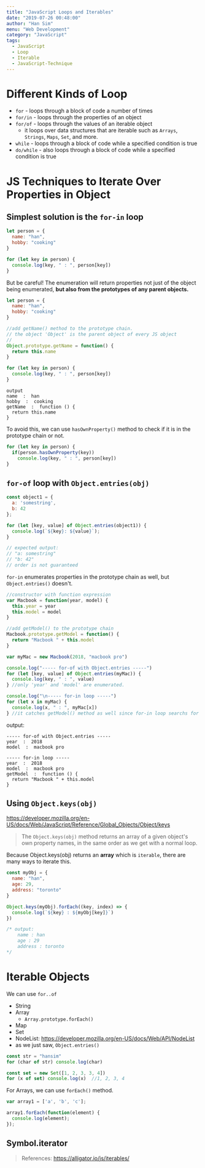 ```yaml
---
title: "JavaScript Loops and Iterables"
date: "2019-07-26 00:48:00"
author: "Han Sim"
menu: "Web Development"
category: "JavaScript"
tags:
  - JavaScript
  - Loop
  - Iterable
  - JavaScript-Technique
---
```


# Different Kinds of Loop

- `for` - loops through a block of code a number of times
- `for/in` - loops through the properties of an object
- `for/of` - loops through the values of an iterable object
  - it loops over data structures that are iterable such as `Arrays`, `Strings`, `Maps`, `Set`, and more.
- `while` - loops through a block of code while a specified condition is true
- `do/while` - also loops through a block of code while a specified condition is true

# JS Techniques to Iterate Over Properties in Object

## Simplest solution is the `for-in` loop

```JavaScript
let person = {
  name: "han",
  hobby: "cooking"
}

for (let key in person) {
  console.log(key, " : ", person[key])
}
```

But be careful! The enumeration will return properties not just of the object being enumerated, **but also from the prototypes of any parent objects.**

```JavaScript
let person = {
  name: "han",
  hobby: "cooking"
}

//add getName() method to the prototype chain.
// the object 'Object' is the parent object of every JS object
//
Object.prototype.getName = function() {
  return this.name
}

for (let key in person) {
  console.log(key, " : ", person[key])
}
```

```
output
name  :  han
hobby  :  cooking
getName  :  function () {
  return this.name
}
```

To avoid this, we can use `hasOwnProperty()` method to check if it is in the prototype chain or not.

```JavaScript
for (let key in person) {
  if(person.hasOwnProperty(key))
    console.log(key, " : ", person[key])
}
```

## `for-of` loop with `Object.entries(obj)`

```JavaScript
const object1 = {
  a: 'somestring',
  b: 42
};

for (let [key, value] of Object.entries(object1)) {
  console.log(`${key}: ${value}`);
}

// expected output:
// "a: somestring"
// "b: 42"
// order is not guaranteed
```

`for-in` enumerates properties in the prototype chain as well, but `Object.entries()` doesn't.

```JavaScript
//constructor with function expression
var Macbook = function(year, model) {
  this.year = year
  this.model = model
}

//add getModel() to the prototype chain
Macbook.prototype.getModel = function() {
  return "Macbook " + this.model
}

var myMac = new Macbook(2018, "macbook pro")

console.log("----- for-of with Object.entries -----")
for (let [key, value] of Object.entries(myMac)) {
  console.log(key, " : ", value)
} //only 'year' and 'model' are enumerated.

console.log("\n----- for-in loop -----")
for (let x in myMac) {
  console.log(x, " : ", myMac[x])
} //it catches getModel() method as well since for-in loop searchs for the prototype chain as well
```

output:

```
----- for-of with Object.entries -----
year  :  2018
model  :  macbook pro

----- for-in loop -----
year  :  2018
model  :  macbook pro
getModel  :  function () {
  return "Macbook " + this.model
}
```

## Using `Object.keys(obj)`

https://developer.mozilla.org/en-US/docs/Web/JavaScript/Reference/Global_Objects/Object/keys

> The `Object.keys(obj)` method returns an array of a given object's own property names, in the same order as we get with a normal loop.

Because Object.keys(obj) returns an **array** which is `iterable`, there are many ways to iterate this.

```JavaScript
const myObj = {
  name: "han",
  age: 29,
  address: "toronto"
}

Object.keys(myObj).forEach((key, index) => {
  console.log(`${key} : ${myObj[key]}`)
})

/* output:
    name : han
    age : 29
    address : toronto
*/
```

# Iterable Objects

We can use `for..of`

- String
- Array
  - `Array.prototype.forEach()`
- Map
- Set
- NodeList: https://developer.mozilla.org/en-US/docs/Web/API/NodeList
- as we just saw, `Object.entries()`

```JavaScript
const str = "hansim"
for (char of str) console.log(char)

const set = new Set([1, 2, 3, 3, 4])
for (x of set) console.log(x)  //1, 2, 3, 4
```

For Arrays, we can use `forEach()` method.

```JavaScript
var array1 = ['a', 'b', 'c'];

array1.forEach(function(element) {
  console.log(element);
});
```

## Symbol.iterator

> References: https://alligator.io/js/iterables/
